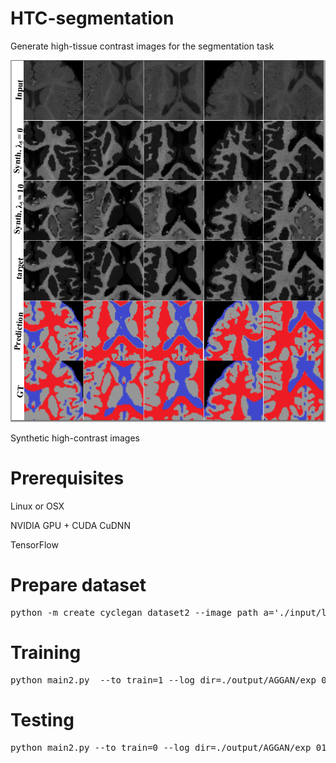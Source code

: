 # HTC-segmentation
Generate high-tissue contrast images for the segmentation task

![](https://github.com/hamghalam/HTC-segmentation/blob/master/htc.PNG)

Synthetic high-contrast images

# Prerequisites

<p> Linux or OSX </p>
<p> NVIDIA GPU + CUDA CuDNN  </p> 
<p> TensorFlow  </p>

# Prepare dataset

<div class="highlight highlight-source-shell"><pre>
python -m create_cyclegan_dataset2 --image_path_a='./input/low2high64_ET/trainA/' --image_path_b='./input/low2high64_ET/trainB/'  --image_path_c='./input/low2high64_ET/trainC/' --dataset_name="l2h64_ET_train" --do_shuffle=0
</pre></div>

# Training

<div class="highlight highlight-source-shell"><pre>
python main2.py  --to_train=1 --log_dir=./output/AGGAN/exp_01 --config_filename=./configs/l2h64_ET.json
</pre></div>

# Testing

<div class="highlight highlight-source-shell"><pre>
python main2.py --to_train=0 --log_dir=./output/AGGAN/exp_01 --config_filename=./configs/l2h64_ET_test.json --checkpoint_dir=./output/AGGAN/exp_01/20190604-172048_switch30_thres_0.1
</pre></div>
